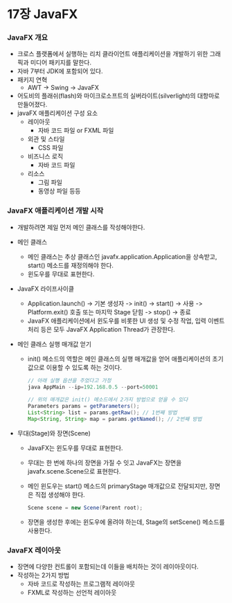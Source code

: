 # 17장 JavaFX



### JavaFX 개요

- 크로스 플랫폼에서 실행하는 리치 클라이언트 애플리케이션을 개발하기 위한 그래픽과 미디어 패키지를 말한다.
- 자바 7부터 JDK에 포함되어 있다.
- 패키지 연혁
  - AWT -> Swing -> JavaFX
- 어도비의 플래쉬(flash)와 마이크로소프트의 실버라이트(silverlight)의 대항마로 만들어졌다.
- javaFX 애플리케이션 구성 요소
  - 레이아웃
    - 자바 코드 파일 or FXML 파일
  - 외관 및 스타일
    - CSS 파일
  - 비즈니스 로직
    - 자바 코드 파일
  - 리소스
    - 그림 파일
    - 동영상 파일 등등



### JavaFX 애플리케이션 개발 시작

- 개발하려면 제일 먼저 메인 클래스를 작성해야한다.

- 메인 클래스

  - 메인 클래스는 추상 클래스인 javafx.application.Application을 상속받고, start() 메소드를 재정의해야 한다.
  - 윈도우를 무대로 표현한다.

- JavaFX 라이프사이클

  - Application.launch() -> 기본 생성자 -> init() -> start() -> 사용 -> Platform.exit() 호출 또는 마지막 Stage 닫힘 -> stop() -> 종료
  - JavaFX 애플리케이션에서 윈도우를 비롯한 UI 생성 및 수정 작업, 입력 이벤트 처리 등은 모두 JavaFX Application Thread가 관장한다.

- 메인 클래스 실행 매개값 얻기

  - init() 메소드의 역할은 메인 클래스의 실행 매개값을 얻어 애플리케이션의 초기값으로 이용할 수 있도록 하는 것이다.

    ```java
    // 아래 실행 옵션을 주었다고 가정
    java AppMain --ip=192.168.0.5 --port=50001
        
    // 위의 매개값은 init() 메소드에서 2가지 방법으로 얻을 수 있다
    Parameters params = getParameters();
    List<String> list = params.getRaw(); // 1번째 방법
    Map<String, String> map = params.getNamed(); // 2번째 방법
    ```

- 무대(Stage)와 장면(Scene)

  - JavaFX는 윈도우를 무대로 표현한다.

  - 무대는 한 번에 하나의 장면을 가질 수 잇고 JavaFX는 장면을 javafx.scene.Scene으로 표현한다.

  - 메인 윈도우는 start() 메소드의 primaryStage 매개값으로 전달되지만, 장면은 직접 생성해야 한다.

    ```java
    Scene scene = new Scene(Parent root);
    ```

  - 장면을 생성한 후에는 윈도우에 올려야 하는데, Stage의 setScene() 메소드를 사용한다.



### JavaFX 레이아웃

- 장면에 다양한 컨트롤이 포함되는데 이들을 배치하는 것이 레이아웃이다.
- 작성하는 2가지 방법
  - 자바 코드로 작성하는 프로그램적 레이아웃
  - FXML로 작성하는 선언적 레이아웃
